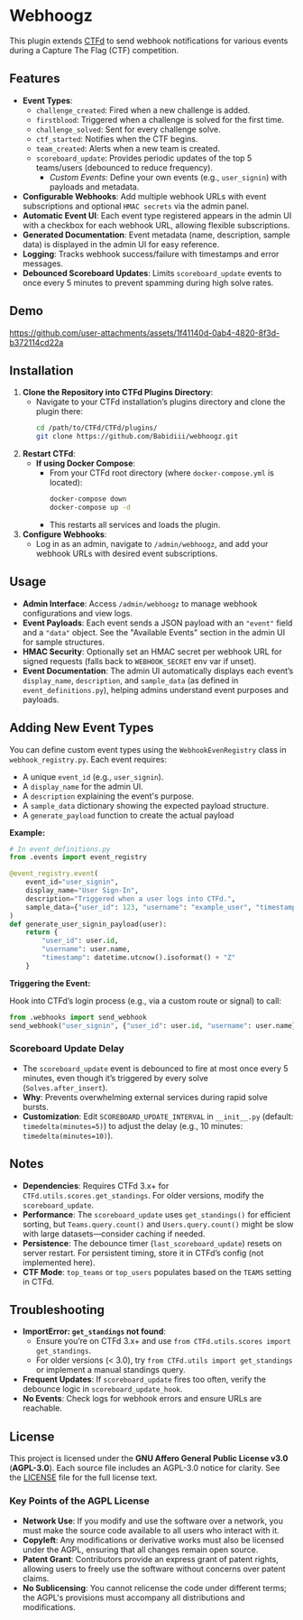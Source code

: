 # Webhoogz

This plugin extends [CTFd](https://github.com/CTFd/CTFd) to send webhook notifications for various events during a Capture The Flag (CTF) competition. 

## Features
- **Event Types**:
  - `challenge_created`: Fired when a new challenge is added.
  - `firstblood`: Triggered when a challenge is solved for the first time.
  - `challenge_solved`: Sent for every challenge solve.
  - `ctf_started`: Notifies when the CTF begins.
  - `team_created`: Alerts when a new team is created.
  - `scoreboard_update`: Provides periodic updates of the top 5 teams/users (debounced to reduce frequency).
	- *Custom Events*: Define your own events (e.g., `user_signin`) with payloads and metadata.
- **Configurable Webhooks**: Add multiple webhook URLs with event subscriptions and optional `HMAC secrets` via the admin panel.
- **Automatic Event UI**: Each event type registered appears in the admin UI with a checkbox for each webhook URL, allowing flexible subscriptions.
- **Generated Documentation**: Event metadata (name, description, sample data) is displayed in the admin UI for easy reference.
- **Logging**: Tracks webhook success/failure with timestamps and error messages.
- **Debounced Scoreboard Updates**: Limits `scoreboard_update` events to once every 5 minutes to prevent spamming during high solve rates.

## Demo

https://github.com/user-attachments/assets/1f41140d-0ab4-4820-8f3d-b372114cd22a

## Installation
1. **Clone the Repository into CTFd Plugins Directory**:
   - Navigate to your CTFd installation’s plugins directory and clone the plugin there:
     ```bash
     cd /path/to/CTFd/CTFd/plugins/
     git clone https://github.com/Babidiii/webhoogz.git
     ```
2. **Restart CTFd**:
   - **If using Docker Compose**:
     - From your CTFd root directory (where `docker-compose.yml` is located):
       ```bash
       docker-compose down
       docker-compose up -d
       ```
     - This restarts all services and loads the plugin.
3. **Configure Webhooks**:
   - Log in as an admin, navigate to `/admin/webhoogz`, and add your webhook URLs with desired event subscriptions.

## Usage
- **Admin Interface**: Access `/admin/webhoogz` to manage webhook configurations and view logs.
- **Event Payloads**: Each event sends a JSON payload with an `"event"` field and a `"data"` object. See the "Available Events" section in the admin UI for sample structures.
- **HMAC Security**: Optionally set an HMAC secret per webhook URL for signed requests (falls back to `WEBHOOK_SECRET` env var if unset).
- **Event Documentation**: The admin UI automatically displays each event’s `display_name`, `description`, and `sample_data` (as defined in `event_definitions.py`), helping admins understand event purposes and payloads.

## Adding New Event Types

You can define custom event types using the `WebhookEvenRegistry` class in `webhook_registry.py`. Each event requires:

- A unique `event_id` (e.g., `user_signin`).
- A `display_name` for the admin UI.
- A `description` explaining the event's purpose.
- A `sample_data` dictionary showing the expected payload structure.
- A `generate_payload` function to create the actual payload

**Example:**

```py
# In event_definitions.py
from .events import event_registry

@event_registry.event(
    event_id="user_signin",
    display_name="User Sign-In",
    description="Triggered when a user logs into CTFd.",
    sample_data={"user_id": 123, "username": "example_user", "timestamp": "2025-04-11T12:00:00Z"}
)
def generate_user_signin_payload(user):
    return {
        "user_id": user.id,
        "username": user.name,
        "timestamp": datetime.utcnow().isoformat() + "Z"
    }
```

**Triggering the Event:**

Hook into CTFd’s login process (e.g., via a custom route or signal) to call:

```py
from .webhooks import send_webhook
send_webhook("user_signin", {"user_id": user.id, "username": user.name})
```

### Scoreboard Update Delay
- The `scoreboard_update` event is debounced to fire at most once every 5 minutes, even though it’s triggered by every solve (`Solves.after_insert`).
- **Why**: Prevents overwhelming external services during rapid solve bursts.
- **Customization**: Edit `SCOREBOARD_UPDATE_INTERVAL` in `__init__.py` (default: `timedelta(minutes=5)`) to adjust the delay (e.g., 10 minutes: `timedelta(minutes=10)`).

## Notes
- **Dependencies**: Requires CTFd 3.x+ for `CTFd.utils.scores.get_standings`. For older versions, modify the `scoreboard_update`.
- **Performance**: The `scoreboard_update` uses `get_standings()` for efficient sorting, but `Teams.query.count()` and `Users.query.count()` might be slow with large datasets—consider caching if needed.
- **Persistence**: The debounce timer (`last_scoreboard_update`) resets on server restart. For persistent timing, store it in CTFd’s config (not implemented here).
- **CTF Mode**: `top_teams` or `top_users` populates based on the `TEAMS` setting in CTFd.

## Troubleshooting
- **ImportError: `get_standings` not found**:
  - Ensure you’re on CTFd 3.x+ and use `from CTFd.utils.scores import get_standings`.
  - For older versions (< 3.0), try `from CTFd.utils import get_standings` or implement a manual standings query.
- **Frequent Updates**: If `scoreboard_update` fires too often, verify the debounce logic in `scoreboard_update_hook`.
- **No Events**: Check logs for webhook errors and ensure URLs are reachable.

## License

This project is licensed under the **GNU Affero General Public License v3.0** (**AGPL-3.0**). Each source file includes an AGPL-3.0 notice for clarity. See the [LICENSE](LICENSE.txt) file for the full license text.

### Key Points of the AGPL License

- **Network Use**: If you modify and use the software over a network, you must make the source code available to all users who interact with it.
- **Copyleft**: Any modifications or derivative works must also be licensed under the AGPL, ensuring that all changes remain open source.
- **Patent Grant**: Contributors provide an express grant of patent rights, allowing users to freely use the software without concerns over patent claims. 
- **No Sublicensing**: You cannot relicense the code under different terms; the AGPL's provisions must accompany all distributions and modifications.

